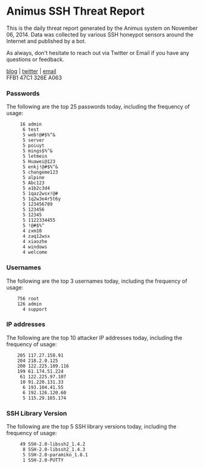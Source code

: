 # Animus SSH Threat Report

This is the daily threat report generated by the Animus system on November 06, 2014. Data was collected by various SSH honeypot sensors around the Internet and published by a bot.  

As always, don't hesitate to reach out via Twitter or Email if you have any questions or feedback.  

[blog](http://morris.guru) | [twitter](https://twitter.com/andrew___morris) | [email](mailto:andrew@morris.guru)  
FFB1 47C1 326E A063  
### Passwords
The following are the top 25 passwords today, including the frequency of usage:
```
     16 admin
      6 test
      5 web!@#$%^&
      5 server
      5 poiuyt
      5 mings$%^&
      5 letmein
      5 Huawei@123
      5 enkj!@#$%^&
      5 changeme123
      5 alpine
      5 Abc123
      5 a1b2c3d4
      5 1qaz2wsx!@#
      5 1q2w3e4r5t6y
      5 123456789
      5 123456
      5 12345
      5 1122334455
      5 !@#$%^
      4 zxm10
      4 zaq12wsx
      4 xiaozhe
      4 windows
      4 welcome
```

### Usernames
The following are the top 3 usernames today, including the frequency of usage:
```
    756 root
    126 admin
      4 support
```

### IP addresses
The following are the top 10 attacker IP addresses today, including the frequency of usage:
```
    205 117.27.158.91
    204 218.2.0.125
    200 122.225.109.116
    199 61.174.51.224
     61 122.225.97.107
     10 91.220.131.33
      6 193.104.41.55
      6 192.126.120.60
      5 115.29.165.174
```

### SSH Library Version
The following are the top 5 SSH library versions today, including the frequency of usage:
```
     49 SSH-2.0-libssh2_1.4.2
      8 SSH-2.0-libssh2_1.4.3
      5 SSH-2.0-paramiko_1.8.1
      1 SSH-2.0-PUTTY
```
